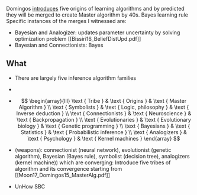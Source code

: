 Domingos [introduces](https://en.wikipedia.org/wiki/The_Master_Algorithm) five origins of learning algorithms and by predicted they will be merged to create Master algorithm by 40s. Bayes learning rule Specific instances of the merges I witnessed are:
- Bayesian and Analogizer: updates parameter uncertainty by solving optimization problem [[Bissiri16_BeliefDistUpd.pdf]] 
- Bayesian and Connectionists: Bayes

## What
- There are largely five inference algorithm families
- 
- $$
\begin{array}{lll}
\text { Tribe } & \text { Origins } & \text { Master Algorithm } \\
\text { Symbolists } & \text { Logic, philosophy } & \text { Inverse deduction } \\
\text { Connectionists } & \text { Neuroscience } & \text { Backpropagation } \\
\text { Evolutionaries } & \text { Evolutionary biology } & \text { Genetic programming } \\
\text { Bayesians } & \text { Statistics } & \text { Probabilistic inference } \\
\text { Analogizers } & \text { Psychology } & \text { Kernel machines }
\end{array}
$$
- (weapons): connectionist (neural network), evolutionist (genetic algorithm), Bayesian (Bayes rule), symbolist (decision tree), analogizers (kernel machine)) which are converging: Introduce five tribes of algorithm and its convergence starting from [[Moon17_Domingos15_MasterAlg.pdf]]  
 

- UnHow SBC